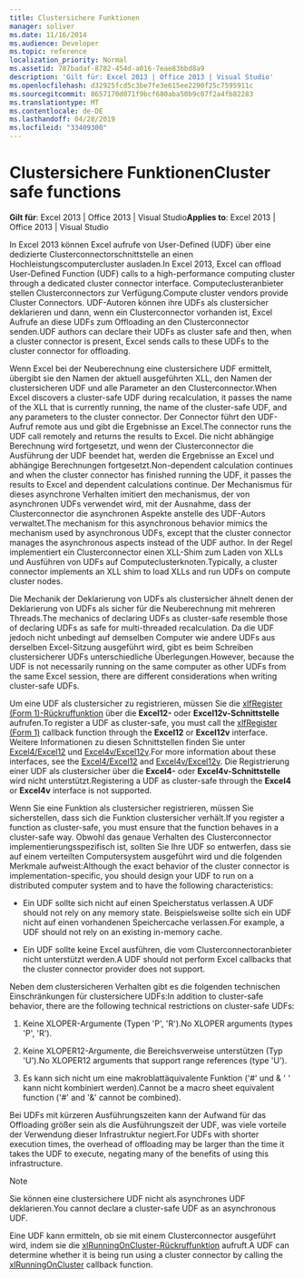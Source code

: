 ```yaml
---
title: Clustersichere Funktionen
manager: soliver
ms.date: 11/16/2014
ms.audience: Developer
ms.topic: reference
localization_priority: Normal
ms.assetid: 787badaf-8782-454d-a016-7eae83bbd8a9
description: 'Gilt für: Excel 2013 | Office 2013 | Visual Studio'
ms.openlocfilehash: d32925fcd5c3be7fe3e615ee2290f25c7595911c
ms.sourcegitcommit: 8657170d071f9bcf680aba50b9c07f2a4fb82283
ms.translationtype: MT
ms.contentlocale: de-DE
ms.lasthandoff: 04/28/2019
ms.locfileid: "33409300"
---
```

# <a name="cluster-safe-functions"></a><span data-ttu-id="3de83-103">Clustersichere Funktionen</span><span class="sxs-lookup"><span data-stu-id="3de83-103">Cluster safe functions</span></span>

<span data-ttu-id="3de83-104">**Gilt für**: Excel 2013 | Office 2013 | Visual Studio</span><span class="sxs-lookup"><span data-stu-id="3de83-104">**Applies to**: Excel 2013 | Office 2013 | Visual Studio</span></span> 
  
<span data-ttu-id="3de83-105">In Excel 2013 können Excel aufrufe von User-Defined (UDF) über eine dedizierte Clusterconnectorschnittstelle an einen Hochleistungscomputercluster ausladen.</span><span class="sxs-lookup"><span data-stu-id="3de83-105">In Excel 2013, Excel can offload User-Defined Function (UDF) calls to a high-performance computing cluster through a dedicated cluster connector interface.</span></span> <span data-ttu-id="3de83-106">Computeclusteranbieter stellen Clusterconnectors zur Verfügung.</span><span class="sxs-lookup"><span data-stu-id="3de83-106">Compute cluster vendors provide Cluster Connectors.</span></span> <span data-ttu-id="3de83-107">UDF-Autoren können ihre UDFs als clustersicher deklarieren und dann, wenn ein Clusterconnector vorhanden ist, Excel Aufrufe an diese UDFs zum Offloading an den Clusterconnector senden.</span><span class="sxs-lookup"><span data-stu-id="3de83-107">UDF authors can declare their UDFs as cluster safe and then, when a cluster connector is present, Excel sends calls to these UDFs to the cluster connector for offloading.</span></span>
  
<span data-ttu-id="3de83-108">Wenn Excel bei der Neuberechnung eine clustersichere UDF ermittelt, übergibt sie den Namen der aktuell ausgeführten XLL, den Namen der clustersicheren UDF und alle Parameter an den Clusterconnector.</span><span class="sxs-lookup"><span data-stu-id="3de83-108">When Excel discovers a cluster-safe UDF during recalculation, it passes the name of the XLL that is currently running, the name of the cluster-safe UDF, and any parameters to the cluster connector.</span></span> <span data-ttu-id="3de83-109">Der Connector führt den UDF-Aufruf remote aus und gibt die Ergebnisse an Excel.</span><span class="sxs-lookup"><span data-stu-id="3de83-109">The connector runs the UDF call remotely and returns the results to Excel.</span></span> <span data-ttu-id="3de83-110">Die nicht abhängige Berechnung wird fortgesetzt, und wenn der Clusterconnector die Ausführung der UDF beendet hat, werden die Ergebnisse an Excel und abhängige Berechnungen fortgesetzt.</span><span class="sxs-lookup"><span data-stu-id="3de83-110">Non-dependent calculation continues and when the cluster connector has finished running the UDF, it passes the results to Excel and dependent calculations continue.</span></span> <span data-ttu-id="3de83-111">Der Mechanismus für dieses asynchrone Verhalten imitiert den mechanismus, der von asynchronen UDFs verwendet wird, mit der Ausnahme, dass der Clusterconnector die asynchronen Aspekte anstelle des UDF-Autors verwaltet.</span><span class="sxs-lookup"><span data-stu-id="3de83-111">The mechanism for this asynchronous behavior mimics the mechanism used by asynchronous UDFs, except that the cluster connector manages the asynchronous aspects instead of the UDF author.</span></span> <span data-ttu-id="3de83-112">In der Regel implementiert ein Clusterconnector einen XLL-Shim zum Laden von XLLs und Ausführen von UDFs auf Computeclusterknoten.</span><span class="sxs-lookup"><span data-stu-id="3de83-112">Typically, a cluster connector implements an XLL shim to load XLLs and run UDFs on compute cluster nodes.</span></span>
  
<span data-ttu-id="3de83-113">Die Mechanik der Deklarierung von UDFs als clustersicher ähnelt denen der Deklarierung von UDFs als sicher für die Neuberechnung mit mehreren Threads.</span><span class="sxs-lookup"><span data-stu-id="3de83-113">The mechanics of declaring UDFs as cluster-safe resemble those of declaring UDFs as safe for multi-threaded recalculation.</span></span> <span data-ttu-id="3de83-114">Da die UDF jedoch nicht unbedingt auf demselben Computer wie andere UDFs aus derselben Excel-Sitzung ausgeführt wird, gibt es beim Schreiben clustersicherer UDFs unterschiedliche Überlegungen.</span><span class="sxs-lookup"><span data-stu-id="3de83-114">However, because the UDF is not necessarily running on the same computer as other UDFs from the same Excel session, there are different considerations when writing cluster-safe UDFs.</span></span>
  
<span data-ttu-id="3de83-115">Um eine UDF als clustersicher zu registrieren, müssen Sie die [xlfRegister (Form 1)-Rückruffunktion](xlfregister-form-1.md) über die **Excel12-** oder **Excel12v-Schnittstelle** aufrufen.</span><span class="sxs-lookup"><span data-stu-id="3de83-115">To register a UDF as cluster-safe, you must call the [xlfRegister (Form 1)](xlfregister-form-1.md) callback function through the **Excel12** or **Excel12v** interface.</span></span> <span data-ttu-id="3de83-116">Weitere Informationen zu diesen Schnittstellen finden Sie unter [Excel4/Excel12](excel4-excel12.md) und [Excel4v/Excel12v](excel4v-excel12v.md).</span><span class="sxs-lookup"><span data-stu-id="3de83-116">For more information about these interfaces, see the [Excel4/Excel12](excel4-excel12.md) and [Excel4v/Excel12v](excel4v-excel12v.md).</span></span> <span data-ttu-id="3de83-117">Die Registrierung einer UDF als clustersicher über die **Excel4-** oder **Excel4v-Schnittstelle** wird nicht unterstützt.</span><span class="sxs-lookup"><span data-stu-id="3de83-117">Registering a UDF as cluster-safe through the **Excel4** or **Excel4v** interface is not supported.</span></span> 
  
<span data-ttu-id="3de83-118">Wenn Sie eine Funktion als clustersicher registrieren, müssen Sie sicherstellen, dass sich die Funktion clustersicher verhält.</span><span class="sxs-lookup"><span data-stu-id="3de83-118">If you register a function as cluster-safe, you must ensure that the function behaves in a cluster-safe way.</span></span> <span data-ttu-id="3de83-119">Obwohl das genaue Verhalten des Clusterconnector implementierungsspezifisch ist, sollten Sie Ihre UDF so entwerfen, dass sie auf einem verteilten Computersystem ausgeführt wird und die folgenden Merkmale aufweist:</span><span class="sxs-lookup"><span data-stu-id="3de83-119">Although the exact behavior of the cluster connector is implementation-specific, you should design your UDF to run on a distributed computer system and to have the following characteristics:</span></span>
  
- <span data-ttu-id="3de83-120">Ein UDF sollte sich nicht auf einen Speicherstatus verlassen.</span><span class="sxs-lookup"><span data-stu-id="3de83-120">A UDF should not rely on any memory state.</span></span> <span data-ttu-id="3de83-121">Beispielsweise sollte sich ein UDF nicht auf einen vorhandenen Speichercache verlassen.</span><span class="sxs-lookup"><span data-stu-id="3de83-121">For example, a UDF should not rely on an existing in-memory cache.</span></span>
    
- <span data-ttu-id="3de83-122">Ein UDF sollte keine Excel ausführen, die vom Clusterconnectoranbieter nicht unterstützt werden.</span><span class="sxs-lookup"><span data-stu-id="3de83-122">A UDF should not perform Excel callbacks that the cluster connector provider does not support.</span></span>
    
<span data-ttu-id="3de83-123">Neben dem clustersicheren Verhalten gibt es die folgenden technischen Einschränkungen für clustersichere UDFs:</span><span class="sxs-lookup"><span data-stu-id="3de83-123">In addition to cluster-safe behavior, there are the following technical restrictions on cluster-safe UDFs:</span></span>
  
1. <span data-ttu-id="3de83-124">Keine XLOPER-Argumente (Typen 'P', 'R').</span><span class="sxs-lookup"><span data-stu-id="3de83-124">No XLOPER arguments (types 'P', 'R').</span></span>
    
2. <span data-ttu-id="3de83-125">Keine XLOPER12-Argumente, die Bereichsverweise unterstützen (Typ 'U').</span><span class="sxs-lookup"><span data-stu-id="3de83-125">No XLOPER12 arguments that support range references (type 'U').</span></span>
    
3. <span data-ttu-id="3de83-126">Es kann sich nicht um eine makroblattäquivalente Funktion ('#' und &amp; ' ' kann nicht kombiniert werden).</span><span class="sxs-lookup"><span data-stu-id="3de83-126">Cannot be a macro sheet equivalent function ('#' and '&amp;' cannot be combined).</span></span>
    
<span data-ttu-id="3de83-127">Bei UDFs mit kürzeren Ausführungszeiten kann der Aufwand für das Offloading größer sein als die Ausführungszeit der UDF, was viele vorteile der Verwendung dieser Infrastruktur negiert.</span><span class="sxs-lookup"><span data-stu-id="3de83-127">For UDFs with shorter execution times, the overhead of offloading may be larger than the time it takes the UDF to execute, negating many of the benefits of using this infrastructure.</span></span>
  
> [!NOTE]
> <span data-ttu-id="3de83-128">Sie können eine clustersichere UDF nicht als asynchrones UDF deklarieren.</span><span class="sxs-lookup"><span data-stu-id="3de83-128">You cannot declare a cluster-safe UDF as an asynchronous UDF.</span></span> 
  
<span data-ttu-id="3de83-129">Eine UDF kann ermitteln, ob sie mit einem Clusterconnector ausgeführt wird, indem sie die [xlRunningOnCluster-Rückruffunktion](xlrunningoncluster.md) aufruft.</span><span class="sxs-lookup"><span data-stu-id="3de83-129">A UDF can determine whether it is being run using a cluster connector by calling the [xlRunningOnCluster](xlrunningoncluster.md) callback function.</span></span> 
  

